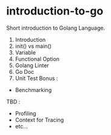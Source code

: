 # introduction-to-go

Short introduction to Golang Language.
1. Introduction
2. init() vs main()
3. Variable
4. Functional Option
5. Golang Linter
6. Go Doc
7. Unit Test
Bonus : 
- Benchmarking

TBD : 
- Profiling
- Context for Tracing
- etc...